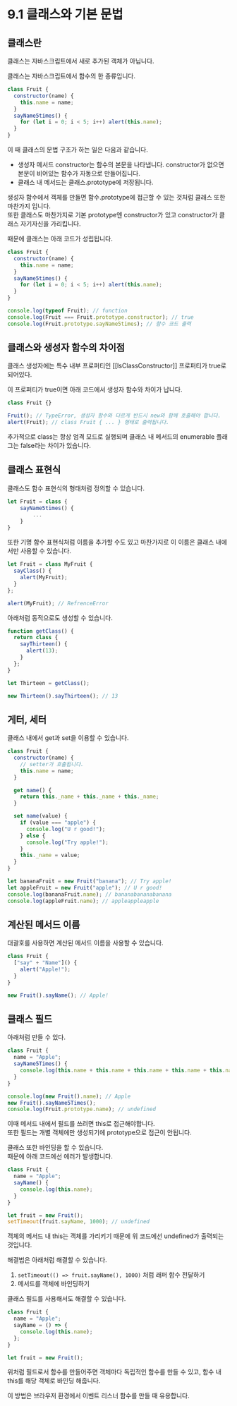 # 9.1 클래스와 기본 문법

## 클래스란

클래스는 자바스크립트에서 새로 추가된 객체가 아닙니다.

클래스는 자바스크립트에서 함수의 한 종류입니다.

```js
class Fruit {
  constructor(name) {
    this.name = name;
  }
  sayName5times() {
    for (let i = 0; i < 5; i++) alert(this.name);
  }
}
```

이 때 클래스의 문법 구조가 하는 일은 다음과 같습니다.

- 생성자 메서드 constructor는 함수의 본문을 나타냅니다. constructor가 없으면 본문이 비어있는 함수가 자동으로 만들어집니다.
- 클래스 내 메서드는 클래스.prototype에 저장됩니다.

생성자 함수에서 객체를 만들면 함수.prototype에 접근할 수 있는 것처럼 클래스 또한 마찬가지 입니다.  
또한 클래스도 마찬가지로 기본 prototype엔 constructor가 있고 constructor가 클래스 자기자신을 가리킵니다.

때문에 클래스는 아래 코드가 성립됩니다.

```js
class Fruit {
  constructor(name) {
    this.name = name;
  }
  sayName5times() {
    for (let i = 0; i < 5; i++) alert(this.name);
  }
}

console.log(typeof Fruit); // function
console.log(Fruit === Fruit.prototype.constructor); // true
console.log(Fruit.prototype.sayName5times); // 함수 코드 출력
```

## 클래스와 생성자 함수의 차이점

클래스 생성자에는 특수 내부 프로퍼티인 \[\[IsClassConstructor]] 프로퍼티가 true로 되어있다.

이 프로퍼티가 true이면 아래 코드에서 생성자 함수와 차이가 납니다.

```js
class Fruit {}

Fruit(); // TypeError, 생성자 함수와 다르게 반드시 new와 함께 호출해야 합니다.
alert(Fruit); // class Fruit { ... } 형태로 출력됩니다.
```

추가적으로 class는 항상 엄격 모드로 실행되며 클래스 내 메서드의 enumerable 플래그는 false라는 차이가 있습니다.

## 클래스 표현식

클래스도 함수 표현식의 형태처럼 정의할 수 있습니다.

```js
let Fruit = class {
    sayName5times() {
        ...
    }
}
```

또한 기명 함수 표현식처럼 이름을 추가할 수도 있고 마찬가지로 이 이름은 클래스 내에서만 사용할 수 있습니다.

```js
let Fruit = class MyFruit {
  sayClass() {
    alert(MyFruit);
  }
};

alert(MyFruit); // RefrenceError
```

아래처럼 동적으로도 생성할 수 있습니다.

```js
function getClass() {
  return class {
    sayThirteen() {
      alert(13);
    }
  };
}

let Thirteen = getClass();

new Thirteen().sayThirteen(); // 13
```

## 게터, 세터

클래스 내에서 get과 set을 이용할 수 있습니다.

```js
class Fruit {
  constructor(name) {
    // setter가 호출됩니다.
    this.name = name;
  }

  get name() {
    return this._name + this._name + this._name;
  }

  set name(value) {
    if (value === "apple") {
      console.log("U r good!");
    } else {
      console.log("Try apple!");
    }
    this._name = value;
  }
}

let bananaFruit = new Fruit("banana"); // Try apple!
let appleFruit = new Fruit("apple"); // U r good!
console.log(bananaFruit.name); // bananabananabanana
console.log(appleFruit.name); // appleappleapple
```

## 계산된 메서드 이름

대괄호를 사용하면 계산된 메서드 이름을 사용할 수 있습니다.

```js
class Fruit {
  ["say" + "Name"]() {
    alert("Apple!");
  }
}

new Fruit().sayName(); // Apple!
```

## 클래스 필드

아래처럼 만들 수 있다.

```js
class Fruit {
  name = "Apple";
  sayName5Times() {
    console.log(this.name + this.name + this.name + this.name + this.name);
  }
}

console.log(new Fruit().name); // Apple
new Fruit().sayName5Times();
console.log(Fruit.prototype.name); // undefined
```

이때 메서드 내에서 필드를 쓰려면 this로 접근해야합니다.  
또한 필드는 개별 객체에만 생성되기에 prototype으로 접근이 안됩니다.

클래스 또한 바인딩을 할 수 있습니다.  
때문에 아래 코드에선 에러가 발생합니다.

```js
class Fruit {
  name = "Apple";
  sayName() {
    console.log(this.name);
  }
}

let fruit = new Fruit();
setTimeout(fruit.sayName, 1000); // undefined
```

객체의 메서드 내 this는 객체를 가리키기 때문에 위 코드에선 undefined가 출력되는 것입니다.

해결법은 아래처럼 해결할 수 있습니다.

1. `setTimeout(() => fruit.sayName(), 1000)` 처럼 래퍼 함수 전달하기
2. 메서드를 객체에 바인딩하기

클래스 필드를 사용해서도 해결할 수 있습니다.

```js
class Fruit {
  name = "Apple";
  sayName = () => {
    console.log(this.name);
  };
}

let fruit = new Fruit();
```

위처럼 필드로서 함수를 만들어주면 객체마다 독립적인 함수를 만들 수 있고, 함수 내 this를 해당 객체로 바인딩 해줍니다.

이 방법은 브라우저 환경에서 이벤트 리스너 함수를 만들 때 유용합니다.
